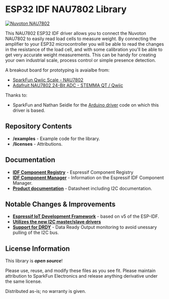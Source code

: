 ESP32 IDF NAU7802 Library
===========================================================

 [![Nuvoton NAU7802](https://www.nuvoton.com/export/sites/nuvoton/images/Audio/DS_NAU7802SGI_BlockDiagram_N.png_1181042230.png)](https://www.nuvoton.com/export/resource-files/en-us--DS_NAU7802_DataSheet_EN_Rev2.4.pdf) 

 This NAU7802 ESP32 IDF driver allows you to connect the Nuvoton NAU7802 to easily read load cells to measure weight. By connecting the amplifier to your ESP32 microcontroller you will be able to read the changes in the resistance of the load cell, and with some calibration you'll be able to get very accurate weight measurements. This can be handy for creating your own industrial scale, process control or simple presence detection.

A breakout board for prototyping is avaialbe from:

- [SparkFun Qwiic Scale - NAU7802](https://www.sparkfun.com/products/15242)
- [Adafruit NAU7802 24-Bit ADC - STEMMA QT / Qwiic](https://www.adafruit.com/product/4538)

Thanks to:

- SparkFun and Nathan Seidle for the [Arduino driver](https://github.com/sparkfun/SparkFun_Qwiic_Scale_NAU7802_Arduino_Library/) code on which this driver is based.

Repository Contents
-------------------

- **/examples** - Example code for the library.
- **/licenses** - Attributions.

Documentation
--------------

- **[IDF Component Registry](https://components.espressif.com)** - Espressif Component Registry
- **[IDF Component Manager](https://docs.espressif.com/projects/idf-component-manager/en/latest/index.html)** - Information on the Espressif IDF Component Manager.
- **[Product documentation](https://www.nuvoton.com/export/resource-files/en-us--DS_NAU7802_DataSheet_EN_Rev2.4.pdf)** - Datasheet including I2C documentation.

Notable Changes & Improvements
------------------------------

- **[Espressif IoT Development Framework](https://docs.espressif.com/projects/esp-idf/en/stable/esp32/get-started/index.html)** - based on v5 of the ESP-IDF.
- **[Utilizes the new I2C master/slave drivers](https://docs.espressif.com/projects/esp-idf/en/stable/esp32/api-reference/peripherals/i2c.html)**
- **[Support for DRDY](https://www.nuvoton.com/export/resource-files/en-us--DS_NAU7802_DataSheet_EN_Rev2.4.pdf)** - Data Ready Output monitoring to avoid unessary pulling of the I2C bus.

License Information
-------------------

This library is _**open source**_! 

Please use, reuse, and modify these files as you see fit. Please maintain attribution to SparkFun Electronics and release anything derivative under the same license.

Distributed as-is; no warranty is given.
